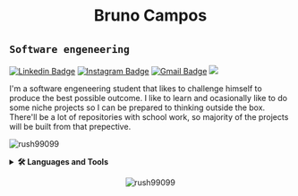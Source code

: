 <h1 align="center">Bruno Campos</h1>

## **`Software engeneering`**

[![Linkedin Badge](https://img.shields.io/badge/-Bruno_Campos-blue?style=flat&logo=Linkedin&logoColor=white&link=https://www.linkedin.com/in/rush99099/)](https://www.linkedin.com/in/rush99099/)
[![Instagram Badge](https://img.shields.io/badge/-@kampoos68-purple?style=flat&logo=instagram&logoColor=white&link=https://instagram.com/_jessicaalim/)](https://instagram.com/kampoos68)
[![Gmail Badge](https://img.shields.io/badge/-brunogcc02-c14438?style=flat&logo=Gmail&logoColor=white&link=mailto:brunogcc02@gmail.com)](mailto:brunogcc02@gmail.com)
![](https://visitor-badge.glitch.me/badge?page_id=rush99099.rush99099&left_color=orange&right_color=orange)

I'm a software engeneering student that likes to challenge himself
to produce the best possible outcome. I like to learn and ocasionally
like to do some niche projects so I can be prepared to thinking outside
the box. There'll be a lot of repositories with school work, so majority 
of the projects will be built from that prepective.

<p align="left">
    <img src="https://github-readme-stats.vercel.app/api/top-langs/?username=rush99099&hide_border=true&show_icons=true&theme=react" alt="rush99099"

>

<p align="right">
    <details>
        <summary><b>🛠️ Languages and Tools</b></summary>
        <br/>
        <p align = "left">
            <a href="https://www.cprogramming.com/" target="_blank"> 
                <img src="https://raw.githubusercontent.com/devicons/devicon/master/icons/c/c-original.svg" alt="c" width="40" height="40"/> </a>
            <a href="https://git-scm.com/" target="_blank"> 
                <img src="https://www.vectorlogo.zone/logos/git-scm/git-scm-icon.svg" alt="git" width="40" height="40"/> </a>
            <a href="https://www.python.org" target="_blank"> 
                <img src="https://raw.githubusercontent.com/devicons/devicon/master/icons/python/python-original.svg" alt="python" width="40" height="40"/> </a>
            <a href="https://www.haskell.org>" target="_blank"> 
                <img src="https://cdn.jsdelivr.net/gh/devicons/devicon/icons/haskell/haskell-original.svg" alt="haskell" width="40" height="40"/> </a>
            <a href="https://www.arduino.cc/" target="_blank"> 
                <img src="https://cdn.jsdelivr.net/gh/devicons/devicon/icons/arduino/arduino-original.svg" alt="arduino" width="40" height="40"/> </a>
            <a href="https://www.gnu.org/software/bash/" target="_blank"> 
                <img src="https://cdn.jsdelivr.net/gh/devicons/devicon/icons/bash/bash-original.svg" alt="bash" width="40" height="40"/> </a>
            <a href="https://www.mathworks.com/products/matlab.html" target="_blank">
                <img src="https://cdn.jsdelivr.net/gh/devicons/devicon/icons/matlab/matlab-original.svg" alt="matlab" width="40" height="40"/> </a>
            <a href="https://www.markdownguide.org/" target="_blank">
                <img src="https://cdn.jsdelivr.net/gh/devicons/devicon/icons/markdown/markdown-original.svg" alt="markdown" width="40" height="40"/> </a>
    </details>

>

<p align="center">
    <img src="https://github-readme-stats.vercel.app/api?username=rush99099&show_icons=true&hide_border=true&theme=react" alt="rush99099" />

